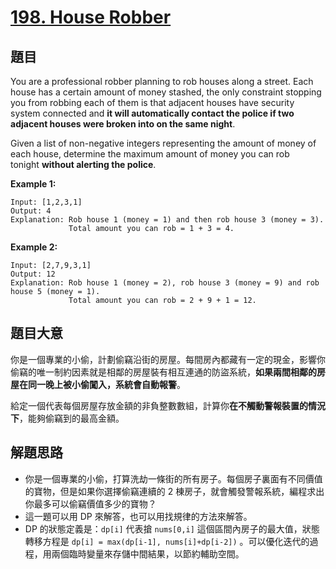 # [198. House Robber](https://leetcode.com/problems/house-robber/)


## 題目

You are a professional robber planning to rob houses along a street. Each house has a certain amount of money stashed, the only constraint stopping you from robbing each of them is that adjacent houses have security system connected and **it will automatically contact the police if two adjacent houses were broken into on the same night**.

Given a list of non-negative integers representing the amount of money of each house, determine the maximum amount of money you can rob tonight **without alerting the police**.

**Example 1:**

    Input: [1,2,3,1]
    Output: 4
    Explanation: Rob house 1 (money = 1) and then rob house 3 (money = 3).
                 Total amount you can rob = 1 + 3 = 4.

**Example 2:**

    Input: [2,7,9,3,1]
    Output: 12
    Explanation: Rob house 1 (money = 2), rob house 3 (money = 9) and rob house 5 (money = 1).
                 Total amount you can rob = 2 + 9 + 1 = 12.


## 題目大意

你是一個專業的小偷，計劃偷竊沿街的房屋。每間房內都藏有一定的現金，影響你偷竊的唯一制約因素就是相鄰的房屋裝有相互連通的防盜系統，**如果兩間相鄰的房屋在同一晚上被小偷闖入，系統會自動報警**。

給定一個代表每個房屋存放金額的非負整數數組，計算你**在不觸動警報裝置的情況下**，能夠偷竊到的最高金額。


## 解題思路

- 你是一個專業的小偷，打算洗劫一條街的所有房子。每個房子裏面有不同價值的寶物，但是如果你選擇偷竊連續的 2 棟房子，就會觸發警報系統，編程求出你最多可以偷竊價值多少的寶物？
- 這一題可以用 DP 來解答，也可以用找規律的方法來解答。
- DP 的狀態定義是：`dp[i]` 代表搶 `nums[0,i]` 這個區間內房子的最大值，狀態轉移方程是 `dp[i] = max(dp[i-1], nums[i]+dp[i-2])`  。可以優化迭代的過程，用兩個臨時變量來存儲中間結果，以節約輔助空間。

